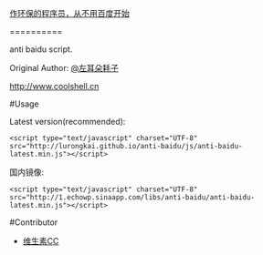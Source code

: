[作环保的程序员，从不用百度开始](http://coolshell.cn/articles/9308.html)

==========

anti baidu script.

Original Author: [@左耳朵耗子](http://weibo.com/haoel)

http://www.coolshell.cn

#Usage

Latest version(recommended):

```
<script type="text/javascript" charset="UTF-8" src="http://lurongkai.github.io/anti-baidu/js/anti-baidu-latest.min.js"></script>
```

国内镜像:

```
<script type="text/javascript" charset="UTF-8" src="http://1.echowp.sinaapp.com/libs/anti-baidu/anti-baidu-latest.min.js"></script>
```
#Contributor

* [维生素CC](http://weibo.com/fanweixiao)
